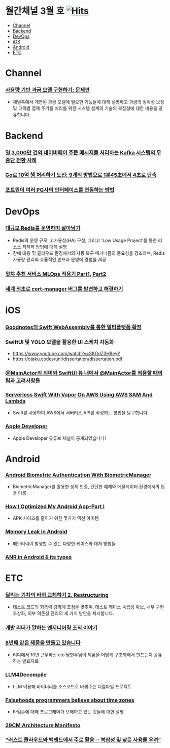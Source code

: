 # 월간채널 3월 호 [![Hits](https://hits.seeyoufarm.com/api/count/incr/badge.svg?url=https%3A%2F%2Fgithub.com%2Fchannel-io%2Fmonthly-channel%2Fblob%2Fmain%2Fissues%2F2023-00.md&count_bg=%2379C83D&title_bg=%23555555&icon=&icon_color=%23E7E7E7&title=hits&edge_flat=false)](https://hits.seeyoufarm.com)

- [Channel](#channel)
- [Backend](#backend)
- [DevOps](#devops)
- [iOS](#ios)
- [Android](#android)
- [ETC](#etc)

# Channel
### [사용량 기반 과금 모델 구현하기: 문제편](https://channel.io/ko/blog/bm-update-problem)
- 채널톡에서 개편된 과금 모델에 필요한 기능들에 대해 설명하고 과금의 정확성 보장 및 고객별 결제 주기를 처리를 위한 시스템 설계의 기술의 복잡성에 대한 내용을 공유합니다.

# Backend
### [일 3,000만 건의 네이버페이 주문 메시지를 처리하는 Kafka 시스템의 무중단 전환 사례](https://d2.naver.com/helloworld/9581727)
### [Go로 10억 행 처리하기 도전: 9개의 방법으로 1분45초에서 4초로 단축](https://news.hada.io/topic?id=13627)
### [포트원이 여러 PG사의 인터페이스를 연동하는 방법](https://developers.portone.io/blog/posts/2024-03/tgs?v=v1)

# DevOps
### [대규모 Redis를 운영하며 살아남기](https://techblog.lycorp.co.jp/ko/running-redis-at-scale)
- Redis의 운영 규모, 고가용성(HA) 구성, 그리고 'Low Usage Project'를 통한 리소스 최적화 방법에 대해 설명
- 장애 대응 및 클라우드 환경에서의 자동 복구 메커니즘의 중요성을 강조하며, Redis 사용량 관리와 효율적인 인프라 운영에 경험을 제공
### [왓챠 추천 서비스 MLOps 적용기 Part1](https://medium.com/watcha/%EC%99%93%EC%B1%A0-%EC%B6%94%EC%B2%9C-%EC%84%9C%EB%B9%84%EC%8A%A4-mlops-%EC%A0%81%EC%9A%A9%EA%B8%B0-part1-57a1b5e29d65), [Part2](https://medium.com/watcha/%EC%99%93%EC%B1%A0-%EC%B6%94%EC%B2%9C-%EC%84%9C%EB%B9%84%EC%8A%A4-mlops-%EC%A0%81%EC%9A%A9%EA%B8%B0-part2-74e07ca33709)
### [세계 최초로 cert-manager 버그를 발견하고 해결하기](https://tech.devsisters.com/posts/finding-and-fixing-cert-manager-bug/)

# iOS
### [Goodnotes의 Swift WebAssembly를 통한 멀티플랫폼 확장](https://web.dev/case-studies/goodnotes?hl=ko)
### SwiftUI 및 YOLO 모델을 활용한 UI 스케치 자동화
- https://www.youtube.com/watch?v=SKGdZ3H9eyY
- https://otaku.codes/uni/dissertation/dissertation.pdf
### [@MainActor의 의미와 SwiftUI 뷰 내에서 @MainActor를 적용할 때의 팁과 고려사항들](https://fatbobman.com/en/posts/swiftui-views-and-mainactor/)
### [Serverless Swift With Vapor On AWS Using AWS SAM And Lambda](https://medium.com/@jankammerath/serverless-swift-with-vapor-on-aws-using-aws-sam-and-lambda-3bd89bed5325)
- Swift를 사용하여 AWS에서 서버리스 API를 작성하는 방법을 탐구합니다.
### [Apple Developer](https://www.youtube.com/@AppleDeveloper)
- Apple Developer 유튜브 채널이 공개되었습니다!

# Android
### [Android Biometric Authentication With BiometricManager](https://medium.com/stackademic/android-biometric-authentication-with-biometricmanager-8e804781a884)
- BiometricManager를 활용한 생체 인증, 간단한 예제와 에뮬레이터 환경에서의 팁을 다룸 
### [How I Optimized My Android App-Part I](https://medium.com/@tarunanchala/65-smaller-apks-and-70-less-memory-how-i-optimized-my-android-app-part-i-apk-size-146a970649a8)
- APK 사이즈를 줄이기 위한 몇가지 액션 아이템
### [Memory Leak in Android](https://medium.com/make-android/memory-leak-in-android-avoid-upfront-or-fix-later-70b4c22fc2f0)
- 메모리릭이 발생할 수 있는 다양한 케이스와 대처 방법들
### [ANR in Android & its types](https://medium.com/make-android/anr-in-android-its-types-cc1f6631ca1e)

# ETC
### [달리는 기차의 바퀴 교체하기 2. Restructuring](https://toss.tech/article/restructuring)
- 테스트 코드의 회복력 강화에 초점을 맞추며, 테스트 케이스 독립성 확보, 내부 구현 추상화, 외부 의존성 관리의 세 가지 방안을 제시합니다.
### [개발 리더가 말하는 엔지니어링 조직 이야기](https://medium.com/29cm/%EA%B0%9C%EB%B0%9C-%EB%A6%AC%EB%8D%94%EA%B0%80-%EB%A7%90%ED%95%98%EB%8A%94-%EC%97%94%EC%A7%80%EB%8B%88%EC%96%B4%EB%A7%81-%EC%A1%B0%EC%A7%81-%EC%9D%B4%EC%95%BC%EA%B8%B0-d6d13069c1e0)
### [8년째 같은 제품을 만들고 있습니다](https://speakerdeck.com/ridi/8nyeonjjae-gateun-jepumeul-mandeulgo-issseubnida)
- 리디에서 10년 근무하신 cto 남현우님이 제품을 어떻게 구조화해서 만드는지 공유하는 발표자료
### [LLM4Decompile](https://github.com/albertan017/LLM4Decompile)
- LLM 이용해 바이너리를 소스코드로 바꿔주는 디컴파일 프로젝트 
### [Falsehoods programmers believe about time zones](https://www.zainrizvi.io/blog/falsehoods-programmers-believe-about-time-zones/)
- 타임존에 대해 프로그래머가 오해하고 있는 것들에 대한 설명
### [29CM Architecture Manifesto](https://medium.com/29cm/29cm-architecture-manifesto-82a2d84c9d17)
### [“러스트 클라우드와 백엔드에서 주로 활용··· 복잡성 및 낮은 사용률 우려”](https://www.ciokorea.com/news/326843)
